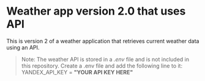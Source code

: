 # Weather app version 2.0 that uses API

This is version 2 of a weather application that retrieves current weather data using an API.

> Note: The weather API is stored in a _.env_ file and is not included in this repository. Create a .env file and add the following line to it:
> YANDEX_API_KEY = **"YOUR API KEY HERE"**